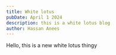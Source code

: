 ```yaml
---
title: White lotus
pubDate: April 1 2024
description: this is a white lotus blog
author: Hassan Anees
---
```


Hello, this is a new white lotus thingy
